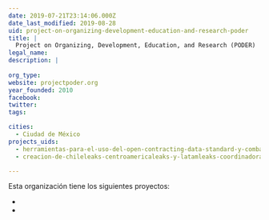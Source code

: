 ```yaml
---
date: 2019-07-21T23:14:06.000Z
date_last_modified: 2019-08-28
uid: project-on-organizing-development-education-and-research-poder
title: |
  Project on Organizing, Development, Education, and Research (PODER)
legal_name: 
description: |
  
org_type: 
website: projectpoder.org
year_founded: 2010
facebook: 
twitter: 
tags:

cities: 
  - Ciudad de México
projects_uids:
  - herramientas-para-el-uso-del-open-contracting-data-standard-y-combatirla-captura-del-estado-desde-sociedad-civil
  - creacion-de-chileleaks-centroamericaleaks-y-latamleaks-coordinadora-regional-de-las-plataformas-de-whistleblowing

---
```


Esta organización tiene los siguientes proyectos:

- [](/proyectos/herramientas-para-el-uso-del-open-contracting-data-standard-y-combatirla-captura-del-estado-desde-sociedad-civil)
- [](/proyectos/creacion-de-chileleaks-centroamericaleaks-y-latamleaks-coordinadora-regional-de-las-plataformas-de-whistleblowing)
